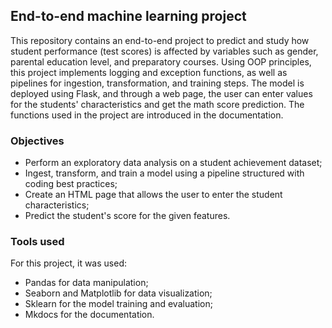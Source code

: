 ## End-to-end machine learning project

This repository contains an end-to-end project to predict and study how student performance (test scores) is affected by variables such as gender, parental education level, and preparatory courses.
Using OOP principles, this project implements logging and exception functions, as well as pipelines for ingestion, transformation, and training steps. The model is deployed using Flask, and through a web page, the user can enter values for the students' characteristics and get the math score prediction.
The functions used in the project are introduced in the documentation.

### Objectives
- Perform an exploratory data analysis on a student achievement dataset;
- Ingest, transform, and train a model using a pipeline structured with coding best practices;
- Create an HTML page that allows the user to enter the student characteristics;
- Predict the student's score for the given features.  

### Tools used
For this project, it was used: 
- Pandas for data manipulation;
- Seaborn and Matplotlib for data visualization;
- Sklearn for the model training and evaluation;
- Mkdocs for the documentation.


